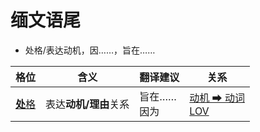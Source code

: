 # 缅文语尾

- 处格/表达动机，因……，旨在……

|格位|含义|翻译建议|关系|
|-|-|-|-|
|[**处**格](https://assets-hk.wikipali.org/pali-handbook/zh-Hans/declension/loc.html)|表达**动机/理由**关系|旨在……<br>因为|[动机 ➡ 动词<br>LOV](https://assets-hk.wikipali.org/pali-handbook/zh-Hans/basic-relation/loc/loc-mot.html)|